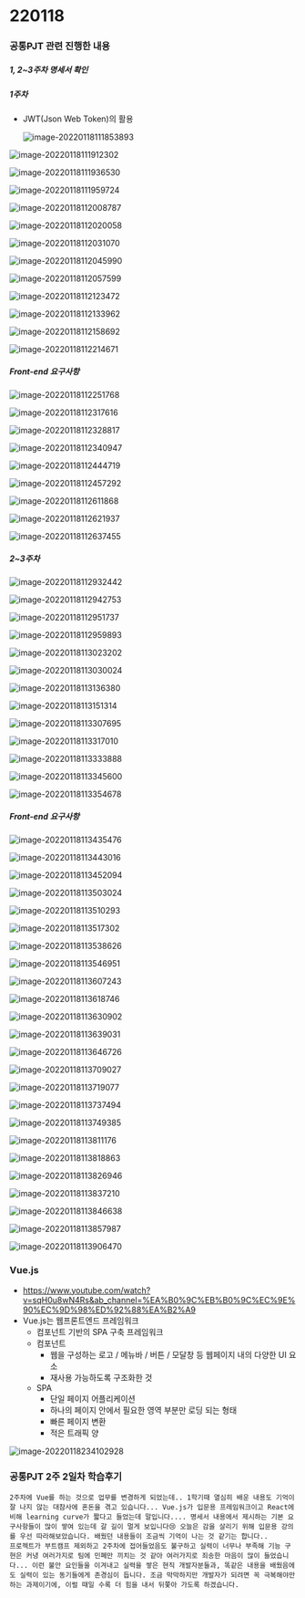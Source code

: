 # 220118

### 공통PJT 관련 진행한 내용

##### 1, 2~3주차 명세서 확인

##### 1주차

- JWT(Json Web Token)의 활용

  ![image-20220118111853893](0118/image-20220118111853893.png)

![image-20220118111912302](0118/image-20220118111912302.png)

![image-20220118111936530](0118/image-20220118111936530.png)

![image-20220118111959724](0118/image-20220118111959724.png)

![image-20220118112008787](0118/image-20220118112008787.png)

![image-20220118112020058](0118/image-20220118112020058.png)

![image-20220118112031070](0118/image-20220118112031070.png)

![image-20220118112045990](0118/image-20220118112045990.png)

![image-20220118112057599](0118/image-20220118112057599.png)

![image-20220118112123472](0118/image-20220118112123472.png)

![image-20220118112133962](0118/image-20220118112133962.png)



![image-20220118112158692](0118/image-20220118112158692.png)

![image-20220118112214671](0118/image-20220118112214671.png)

##### Front-end 요구사항

![image-20220118112251768](0118/image-20220118112251768.png)

![image-20220118112317616](0118/image-20220118112317616.png)

![image-20220118112328817](0118/image-20220118112328817.png)

![image-20220118112340947](0118/image-20220118112340947.png)

![image-20220118112444719](0118/image-20220118112444719.png)

![image-20220118112457292](0118/image-20220118112457292.png)

![image-20220118112611868](0118/image-20220118112611868.png)

![image-20220118112621937](0118/image-20220118112621937.png)

![image-20220118112637455](0118/image-20220118112637455.png)

##### 2~3주차

![image-20220118112932442](0118/image-20220118112932442.png)

![image-20220118112942753](0118/image-20220118112942753.png)



![image-20220118112951737](0118/image-20220118112951737.png)

![image-20220118112959893](0118/image-20220118112959893.png)

![image-20220118113023202](0118/image-20220118113023202.png)

![image-20220118113030024](0118/image-20220118113030024.png)

![image-20220118113136380](0118/image-20220118113136380.png)

![image-20220118113151314](0118/image-20220118113151314.png)

![image-20220118113307695](0118/image-20220118113307695.png)

![image-20220118113317010](0118/image-20220118113317010.png)

![image-20220118113333888](0118/image-20220118113333888.png)

![image-20220118113345600](0118/image-20220118113345600.png)

![image-20220118113354678](0118/image-20220118113354678.png)

##### Front-end 요구사항

![image-20220118113435476](0118/image-20220118113435476.png)

![image-20220118113443016](0118/image-20220118113443016.png)

![image-20220118113452094](0118/image-20220118113452094.png)

![image-20220118113503024](0118/image-20220118113503024.png)

![image-20220118113510293](0118/image-20220118113510293.png)

![image-20220118113517302](0118/image-20220118113517302.png)

![image-20220118113538626](0118/image-20220118113538626.png)

![image-20220118113546951](0118/image-20220118113546951.png)

![image-20220118113607243](0118/image-20220118113607243.png)

![image-20220118113618746](0118/image-20220118113618746.png)

![image-20220118113630902](0118/image-20220118113630902.png)

![image-20220118113639031](0118/image-20220118113639031.png)

![image-20220118113646726](0118/image-20220118113646726.png)

![image-20220118113709027](0118/image-20220118113709027.png)

![image-20220118113719077](0118/image-20220118113719077.png)

![image-20220118113737494](0118/image-20220118113737494.png)

![image-20220118113749385](0118/image-20220118113749385.png)

![image-20220118113811176](0118/image-20220118113811176.png)

![image-20220118113818863](0118/image-20220118113818863.png)

![image-20220118113826946](0118/image-20220118113826946.png)

![image-20220118113837210](0118/image-20220118113837210.png)

![image-20220118113846638](0118/image-20220118113846638.png)

![image-20220118113857987](0118/image-20220118113857987.png)

![image-20220118113906470](0118/image-20220118113906470.png)

### Vue.js

- https://www.youtube.com/watch?v=sqH0u8wN4Rs&ab_channel=%EA%B0%9C%EB%B0%9C%EC%9E%90%EC%9D%98%ED%92%88%EA%B2%A9
- Vue.js는 웹프론트엔드 프레임워크
  - 컴포넌트 기반의 SPA 구축 프레임워크
  - 컴포넌트
    - 웹을 구성하는 로고 / 메뉴바 / 버튼 / 모달창 등 웹페이지 내의 다양한 UI 요소
    - 재사용 가능하도록 구조화한 것
  - SPA
    - 단일 페이지 어플리케이션
    - 하나의 페이지 안에서 필요한 영역 부분만 로딩 되는 형태
    - 빠른 페이지 변환
    - 적은 트래픽 양

![image-20220118234102928](0118/image-20220118234102928.png)

### 공통PJT 2주 2일차 학습후기

```
2주차에 Vue를 하는 것으로 업무를 변경하게 되었는데.. 1학기때 열심히 배운 내용도 기억이 잘 나지 않는 대참사에 혼돈을 겪고 있습니다... Vue.js가 입문용 프레임워크이고 React에 비해 learning curve가 짧다고 들었는데 말입니다.... 명세서 내용에서 제시하는 기본 요구사항들이 많이 쌓여 있는데 갈 길이 멀게 보입니다😢 오늘은 감을 살리기 위해 입문용 강의를 우선 따라해보았습니다. 배웠던 내용들이 조금씩 기억이 나는 것 같기는 합니다..
프로젝트가 부트캠프 제외하고 2주차에 접어들었음도 불구하고 실력이 너무나 부족해 기능 구현은 커녕 여러가지로 팀에 민폐만 끼치는 것 같아 여러가지로 죄송한 마음이 많이 들었습니다... 이런 불안 요인들을 이겨내고 실력을 쌓은 현직 개발자분들과, 똑같은 내용을 배웠음에도 실력이 있는 동기들에게 존경심이 듭니다. 조금 막막하지만 개발자가 되려면 꼭 극복해야만 하는 과제이기에, 이럴 때일 수록 더 힘을 내서 뒤쫓아 가도록 하겠습니다.
```

